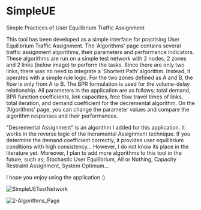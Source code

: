 # SimpleUE
Simple Practices of User Equilibrium Traffic Assignment

This tool has been developed as a simple interface for practising User Equilibrium Traffic Assignment. The ‘Algorithms’ page contains several traffic assignment algorithms, their parameters and performance indicators. These algorithms are run on a simple test network with 2 nodes, 2 zones and 2 links (below image) to perform the tasks. Since there are only two links, there was no need to integrate a ‘Shortest Path’ algorithm. Instead, it operates with a simple rule logic. For the two zones defined as A and B, the flow is only from A to B. The BPR formulation is used for the volume-delay relationship. All parameters in the application are as follows; total demand, BPR function coefficients, link capacities, free flow travel times of links, total iteration, and demand coefficient for the decremental algorithm. On the ‘Algorithms’ page, you can change the parameter values and compare the algorithm responses and their performances. 

"Decremental Assignment" is an algorithm I added for this application. It works in the reverse logic of the Incramental Assignment technique. If you determine the demand coefficient correctly, it provides user equilibrium conditions with high consistency... However, I do not know its place in the literature yet. Moreover, I plan to add more algorithms to this tool in the future, such as; Stochastic User Equilibrium, All or Nothing, Capacity Restraint Assignment, System Optimum...

I hope you enjoy using the application :)


![SimpleUETestNetwork](https://github.com/user-attachments/assets/4c838c3f-79d3-4070-9001-4ce02996fa54)


![2-Algorithms_Page](https://github.com/user-attachments/assets/fff270dc-07ad-4642-96ce-498d31ba5efc)


